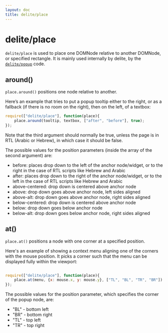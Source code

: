 ```yaml
---
layout: doc
title: delite/place
---
```


# delite/place

`delite/place` is used to place one DOMNode relative to another DOMNode, or specified rectangle.
It is mainly used internally by delite, by the [`delite/popup`](popup.md) code.

## around()

`place.around()` positions one node relative to another.

Here’s an example that tries to put a popup tooltip either to the right,
or as a fallback (if there is no room on the right), then on the left, of a textbox:

```js
require(["delite/place"], function(place){
	place.around(tooltip, textbox, ["after", "before"], true);
});
```


Note that the third argument should normally be true, unless the page is in RTL (Arabic or Hebrew), in which case it should be false.

The possible values for the position parameters (inside the array of the second argument) are:

* before: places drop down to the left of the anchor node/widget, or to the right in the case of RTL scripts like Hebrew and Arabic
* after: places drop down to the right of the anchor node/widget, or to the left in the case of RTL scripts like Hebrew and Arabic
* above-centered: drop down is centered above anchor node
* above: drop down goes above anchor node, left sides aligned
* above-alt: drop down goes above anchor node, right sides aligned
* below-centered: drop down is centered above anchor node
* below: drop down goes below anchor node
* below-alt: drop down goes below anchor node, right sides aligned

## at()

`place.at()` positions a node with one corner at a specified position.

Here's an example of showing a context menu aligning one of the corners with the mouse position.
It picks a corner such that the menu can be displayed fully within the viewport:

```js
 
require(["delite/place"], function(place){
	place.at(menu, {x: mouse.x, y: mouse.y}, ["TL", "BL", "TR", "BR"]);
});
```

The possible values for the position parameter, which specifies the corner of the popup node, are:

* "BL" - bottom left
* "BR" - bottom right
* "TL" - top left
* "TR" - top right
